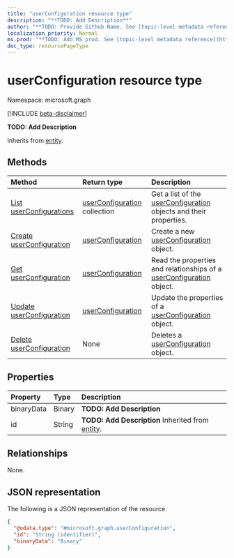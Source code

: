 ```yaml
---
title: "userConfiguration resource type"
description: "**TODO: Add Description**"
author: "**TODO: Provide Github Name. See [topic-level metadata reference](https://msgo.azurewebsites.net/add/document/guidelines/metadata.html#topic-level-metadata)**"
localization_priority: Normal
ms.prod: "**TODO: Add MS prod. See [topic-level metadata reference](https://msgo.azurewebsites.net/add/document/guidelines/metadata.html#topic-level-metadata)**"
doc_type: resourcePageType
---
```


# userConfiguration resource type

Namespace: microsoft.graph

[!INCLUDE [beta-disclaimer](../../includes/beta-disclaimer.md)]

**TODO: Add Description**


Inherits from [entity](../resources/entity.md).

## Methods
|Method|Return type|Description|
|:---|:---|:---|
|[List userConfigurations](../api/userconfiguration-list.md)|[userConfiguration](../resources/userconfiguration.md) collection|Get a list of the [userConfiguration](../resources/userconfiguration.md) objects and their properties.|
|[Create userConfiguration](../api/userconfiguration-create.md)|[userConfiguration](../resources/userconfiguration.md)|Create a new [userConfiguration](../resources/userconfiguration.md) object.|
|[Get userConfiguration](../api/userconfiguration-get.md)|[userConfiguration](../resources/userconfiguration.md)|Read the properties and relationships of a [userConfiguration](../resources/userconfiguration.md) object.|
|[Update userConfiguration](../api/userconfiguration-update.md)|[userConfiguration](../resources/userconfiguration.md)|Update the properties of a [userConfiguration](../resources/userconfiguration.md) object.|
|[Delete userConfiguration](../api/userconfiguration-delete.md)|None|Deletes a [userConfiguration](../resources/userconfiguration.md) object.|

## Properties
|Property|Type|Description|
|:---|:---|:---|
|binaryData|Binary|**TODO: Add Description**|
|id|String|**TODO: Add Description** Inherited from [entity](../resources/entity.md).|

## Relationships
None.

## JSON representation
The following is a JSON representation of the resource.
<!-- {
  "blockType": "resource",
  "keyProperty": "id",
  "@odata.type": "microsoft.graph.userConfiguration",
  "baseType": "microsoft.graph.entity",
  "openType": false
}
-->
``` json
{
  "@odata.type": "#microsoft.graph.userConfiguration",
  "id": "String (identifier)",
  "binaryData": "Binary"
}
```

